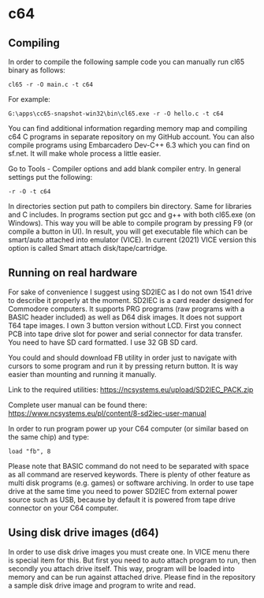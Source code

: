 # c64

## Compiling

In order to compile the following sample code you can manually run cl65 binary as follows:
```
cl65 -r -O main.c -t c64
```

For example:
```
G:\apps\cc65-snapshot-win32\bin\cl65.exe -r -O hello.c -t c64
```

You can find additional information regarding memory map and compiling c64 C programs in separate repository on my 
GitHub account. You can also compile programs using Embarcadero Dev-C++ 6.3 which you can find on sf.net. It will 
make whole process a little easier. 

Go to Tools - Compiler options and add blank compiler entry. In general settings put the following:
```
-r -O -t c64
```
In directories section put path to compilers bin directory. Same for libraries and C includes. In programs section 
put gcc and g++ with both cl65.exe (on Windows). This way you will be able to compile program by pressing F9 
(or compile a button in UI). In result, you will get executable file which can be smart/auto attached into emulator 
(VICE). In current (2021) VICE version this option is called Smart attach disk/tape/cartridge.

## Running on real hardware

For sake of convenience I suggest using SD2IEC as I do not own 1541 drive to describe it properly at the moment. 
SD2IEC is a card reader designed for Commodore computers. It supports PRG programs (raw programs with a BASIC header 
included) as well as D64 disk images. It does not support T64 tape images. I own 3 button version without LCD. First 
you connect PCB into tape drive slot for power and serial connector for data transfer. You need to have SD card 
formatted. I use 32 GB SD card.  

You could and should download FB utility in order just to navigate with cursors to some program and run it by 
pressing return button. It is way easier than mounting and running it manually. 

Link to the required utilities: https://ncsystems.eu/upload/SD2IEC_PACK.zip

Complete user manual can be found there: https://www.ncsystems.eu/pl/content/8-sd2iec-user-manual

In order to run program power up your C64 computer (or similar based on the same chip) and type:
```
load "fb", 8
```

Please note that BASIC command do not need to be separated with space as all command are reserved keywords. There is 
plenty of other feature as multi disk programs (e.g. games) or software archiving. In order to use tape drive at the 
same time you need to power SD2IEC from external power source such as USB, because by default it is powered from 
tape drive connector on your C64 computer.


## Using disk drive images (d64)

In order to use disk drive images you must create one. In VICE menu there is special item for this. But first you need to auto attach program to run, then secondly you attach drive itself. This way, program will be loaded into memory and can be run against attached drive. Please find in the repository a sample disk drive image and program to write and read.




